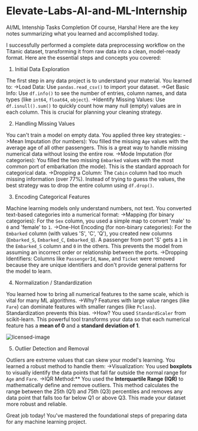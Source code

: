 # Elevate-Labs-AI-and-ML-Internship
AI/ML Intenship Tasks Completion 
Of course, Harsha! Here are the key notes summarizing what you learned and accomplished today.



I successfully performed a complete data preprocessing workflow on the Titanic dataset, transforming it from raw data into a clean, model-ready format. Here are the essential steps and concepts you covered:


1. Initial Data Exploration 

The first step in any data project is to understand your material. You learned to:
->Load Data: Use `pandas.read_csv()` to import your dataset.
->Get Basic Info: Use `df.info()` to see the number of entries, column names, and data types (like `int64`, `float64`, `object`).
->Identify Missing Values: Use `df.isnull().sum()` to quickly count how many null (empty) values are in each column. This is crucial for planning your cleaning strategy.


2. Handling Missing Values 

You can't train a model on empty data. You applied three key strategies:
->Mean Imputation (for numbers): You filled the missing `Age` values with the average age of all other passengers. This is a great way to handle missing numerical data without losing the entire row.
->Mode Imputation (for categories): You filled the two missing `Embarked` values with the most common port of embarkation (the mode). This is the standard approach for categorical data.
->Dropping a Column: The `Cabin` column had too much missing information (over 77%). Instead of trying to guess the values, the best strategy was to drop the entire column using `df.drop()`.


3. Encoding Categorical Features 

Machine learning models only understand numbers, not text. You converted text-based categories into a numerical format:
->Mapping (for binary categories): For the `Sex` column, you used a simple map to convert 'male' to `0` and 'female' to `1`.
->One-Hot Encoding (for non-binary categories): For the `Embarked` column (with values 'S', 'C', 'Q'), you created new columns (`Embarked_S`, `Embarked_C`, `Embarked_Q`). A passenger from port 'S' gets a `1` in the `Embarked_S` column and `0` in the others. This prevents the model from assuming an incorrect order or relationship between the ports.
->Dropping Identifiers: Columns like `PassengerId`, `Name`, and `Ticket` were removed because they are unique identifiers and don't provide general patterns for the model to learn.



4. Normalization / Standardization 

You learned how to bring all numerical features to the same scale, which is vital for many ML algorithms.
->Why? Features with large value ranges (like `Fare`) can dominate features with smaller ranges (like `Pclass`). Standardization prevents this bias.
->How? You used `StandardScaler` from scikit-learn. This powerful tool transforms your data so that each numerical feature has a **mean of 0** and a **standard deviation of 1**.


![licensed-image](https://github.com/user-attachments/assets/e2cbc195-cec3-4157-8c8c-5b10eeec5a07)




5. Outlier Detection and Removal 

Outliers are extreme values that can skew your model's learning. You learned a robust method to handle them:
->Visualization: You used **boxplots** to visually identify the data points that fall far outside the normal range for `Age` and `Fare`.
->IQR Method:** You used the **Interquartile Range (IQR)** to mathematically define and remove outliers. This method calculates the range between the 25th (Q1) and 75th (Q3) percentiles and removes any data point that falls too far below Q1 or above Q3. This made your dataset more robust and reliable.

Great job today! You've mastered the foundational steps of preparing data for any machine learning project.

